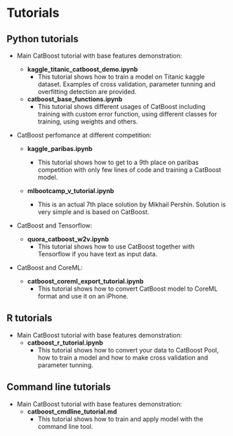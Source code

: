 # Tutorials

## Python tutorials

* Main CatBoost tutorial with base features demonstration:
    * __kaggle_titanic_catboost_demo.ipynb__
        * This tutorial shows how to train a model on Titanic kaggle dataset. Examples of cross validation, parameter tunning and overfitting detection are provided.
    * __catboost_base_functions.ipynb__
        * This tutorial shows different usages of CatBoost including training with custom error function, using different classes for training, using weights and others.

* CatBoost perfomance at different competition:
    * __kaggle_paribas.ipynb__
        * This tutorial shows how to get to a 9th place on paribas competition with only few lines of code and training a CatBoost model.

    * __mlbootcamp_v_tutorial.ipynb__
        * This is an actual 7th place solution by Mikhail Pershin. Solution is very simple and is based on CatBoost.

* CatBoost and Tensorflow:
    * __quora_catboost_w2v.ipynb__
        * This tutorial shows how to use CatBoost together with Tensorflow if you have text as input data.

* CatBoost and CoreML:
    * __catboost_coreml_export_tutorial.ipynb__
        * This tutorial shows how to convert CatBoost model to CoreML format and use it on an iPhone.

## R tutorials

* Main CatBoost tutorial with base features demonstration:
    * __catboost\_r\_tutorial.ipynb__
        * This tutorial shows how to convert your data to CatBoost Pool, how to train a model and how to make cross validation and parameter tunning.

## Command line tutorials

* Main CatBoost tutorial with base features demonstration:
    * __catboost\_cmdline\_tutorial.md__
        * This tutorial shows how to train and apply model with the command line tool.
